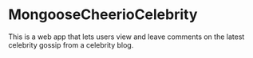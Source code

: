 # MongooseCheerioCelebrity

This is a web app that lets users view and leave comments on the latest celebrity gossip from a celebrity blog.